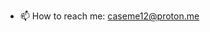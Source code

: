 - 📫 How to reach me: caseme12@proton.me

<!---
KCKCKCKCKCKCKC/KCKCKCKCKCKCKC is a ✨ special ✨ repository because its `README.md` (this file) appears on your GitHub profile.
You can click the Preview link to take a look at your changes.
--->
